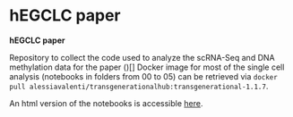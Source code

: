 
# hEGCLC paper

**hEGCLC paper**

Repository to collect the code used to analyze the scRNA-Seq and DNA methylation data for the paper ()[]
Docker image for most of the single cell analysis (notebooks in folders from 00 to 05) can be retrieved via `docker pull alessiavalenti/transgenerationalhub:transgenerational-1.1.7`.

An html version of the notebooks is accessible [here](https://GiuseppeTestaLab.github.io/EGCLC_paper_release/).